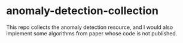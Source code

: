 # anomaly-detection-collection
This repo collects the anomaly detection resource, and I would also implement some algorithms from paper whose code is not published.

